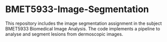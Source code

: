 # BMET5933-Image-Segmentation

This repository includes the image segmentation assignment in the subject BMET5933 Biomedical Image Analysis. The code implements a pipeline to analyse and segment lesions from dermoscopic images. 
